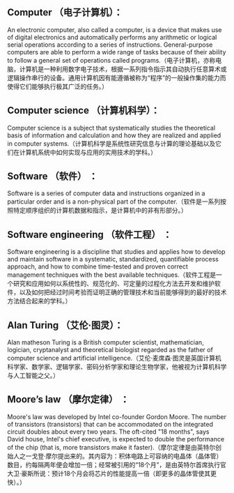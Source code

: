 ## Computer （电子计算机）：
An electronic computer, also called a computer, is a device that makes use of digital electronics and automatically performs any arithmetic or logical serial operations according to a series of instructions. General-purpose computers are able to perform a wide range of tasks because of their ability to follow a general set of operations called programs.（电子计算机，亦称电脑，计算机是一种利用数字电子技术，根据一系列指令指示其自动执行任意算术或逻辑操作串行的设备。通用计算机因有能遵循被称为“程序”的一般操作集的能力而使得它们能够执行极其广泛的任务。）

## Computer science （计算机科学）：
Computer science is a subject that systematically studies the theoretical basis of information and calculation and how they are realized and applied in computer systems.（计算机科学是系统性研究信息与计算的理论基础以及它们在计算机系统中如何实现与应用的实用技术的学科。）

## Software （软件） ：
Software is a series of computer data and instructions organized in a particular order and is a non-physical part of the computer.（软件是一系列按照特定顺序组织的计算机数据和指示，是计算机中的非有形部分。）

##  Software engineering （软件工程） ：
Software engineering is a discipline that studies and applies how to develop and maintain software in a systematic, standardized, quantifiable process approach, and how to combine time-tested and proven correct management techniques with the best available techniques.（软件工程是一个研究和应用如何以系统性的、规范化的、可定量的过程化方法去开发和维护软件，以及如何把经过时间考验而证明正确的管理技术和当前能够得到的最好的技术方法结合起来的学科。）

##  Alan Turing （艾伦·图灵）：
Alan matheson Turing is a British computer scientist, mathematician, logician, cryptanalyst and theoretical biologist regarded as the father of computer science and artificial intelligence.（艾伦·麦席森·图灵是英国计算机科学家、数学家、逻辑学家、密码分析学家和理论生物学家，他被视为计算机科学与人工智能之父。）

##  Moore’s law （摩尔定律） ：
Moore's law was developed by Intel co-founder Gordon Moore. The number of transistors (transistors) that can be accommodated on the integrated circuit doubles about every two years. The oft-cited "18 months", says David house, Intel's chief executive, is expected to double the performance of the chip (that is, more transistors make it faster).（摩尔定律是由英特尔创始人之一戈登·摩尔提出来的。其内容为：积体电路上可容纳的电晶体（晶体管）数目，约每隔两年便会增加一倍；经常被引用的“18个月”，是由英特尔首席执行官大卫·豪斯所说：预计18个月会将芯片的性能提高一倍（即更多的晶体管使其更快）。）
